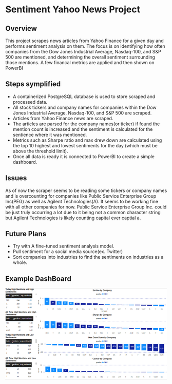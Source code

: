 # Sentiment Yahoo News Project

## Overview
This project scrapes news articles from Yahoo Finance for a given day and performs sentiment analysis on them. The focus is on identifying how often companies from the Dow Jones Industrial Average, Nasdaq-100, and S&P 500 are mentioned, and determining the overall sentiment surrounding those mentions. A few financal metrics are applied and then shown on PowerBI

## Steps symplified
* A containerized PostgreSQL database is used to store scraped and processed data.
* All stock tickers and company names for companies within the Dow Jones Industrial Average, Nasdaq-100, and S&P 500 are scraped.
* Articles from Yahoo Finance news are scraped.
* The articles are parsed for the company names(or ticker) if found the mention count is increased and the sentiment is calculated for the sentience where it was mentioned.
* Metrics such as Sharpe ratio and max drew down are calculated using the top 10 highest and lowest sentiments for the day (which must be above the threshold limit).
* Once all data is ready it is connected to PowerBI to create a simple dashboard.

## Issues
As of now the scraper seems to be reading some tickers or company names and is overcounting for companies like Public Service Enterprise Group Inc(PEG) as well as Agilent Technologies(A). It seems to be working fine with all other companies for now. Public Service Enterprise Group Inc. could be just truly occurring a lot due to it being not a common character string but Agilent Technologies is likely counting capital ever captial a.

## Future Plans
* Try with A fine-tuned sentiment analysis model.
* Pull sentiment for a social media source(ex. Twitter)
* Sort companies into industries to find the sentiments on industries as a whole.
  
## Example DashBoard
![Power BI Dashboard](readme_img/fin_analysis_dash.png)

